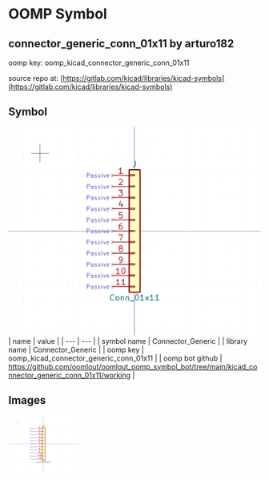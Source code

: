 # OOMP Symbol  
## connector_generic_conn_01x11  by arturo182  
  
oomp key: oomp_kicad_connector_generic_conn_01x11  
  
source repo at: [https://gitlab.com/kicad/libraries/kicad-symbols](https://gitlab.com/kicad/libraries/kicad-symbols)  
## Symbol  
  
[![working.png](working_600.png)](working.png)  
| name | value | 
| --- | --- | 
| symbol name | Connector_Generic | 
| library name | Connector_Generic | 
| oomp key | oomp_kicad_connector_generic_conn_01x11 | 
| oomp bot github | https://github.com/oomlout/oomlout_oomp_symbol_bot/tree/main/kicad_connector_generic_conn_01x11/working | 
## Images  
  
[![working.png](working_140.png)](working.png)  
